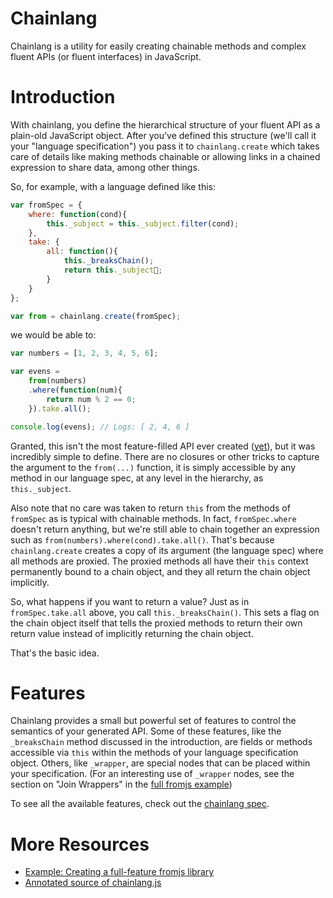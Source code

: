 # Chainlang

Chainlang is a utility for easily creating chainable methods and complex fluent APIs (or fluent interfaces) in JavaScript.

# Introduction

With chainlang, you define the hierarchical structure of your fluent API as a plain-old JavaScript object. After you've defined this structure (we'll call it your "language specification") you pass it to `chainlang.create` which takes care of details like making methods chainable or allowing links in a chained expression to share data, among other things.

So, for example, with a language defined like this:

```javascript
var fromSpec = {
    where: function(cond){
        this._subject = this._subject.filter(cond);
    },
    take: {
        all: function(){
            this._breaksChain();
            return this._subject;
        }
    }
};

var from = chainlang.create(fromSpec);
```

we would be able to:

```javascript
var numbers = [1, 2, 3, 4, 5, 6];

var evens = 
    from(numbers)
    .where(function(num){
        return num % 2 == 0; 
    }).take.all();

console.log(evens); // Logs: [ 2, 4, 6 ]
```

Granted, this isn't the most feature-filled API ever created ([yet](http://jbreeden.github.io/chainlang/fromjs/from.html)), but it was incredibly simple to define. There are no closures or other tricks to capture the argument to the `from(...)` function, it is simply accessible by any method in our language spec, at any level in the hierarchy, as `this._subject`.

Also note that no care was taken to return `this` from the methods of `fromSpec` as is typical with chainable methods. In fact, `fromSpec.where` doesn't return anything, but we're still able to chain together an expression such as `from(numbers).where(cond).take.all()`. That's because `chainlang.create` creates a copy of its argument (the language spec) where all methods are proxied. The proxied methods all have their `this` context permanently bound to a chain object, and they all return the chain object implicitly.

So, what happens if you want to return a value? Just as in `fromSpec.take.all` above, you call `this._breaksChain()`. This sets a flag on the chain object itself that tells the proxied methods to return their own return value instead of implicitly returning the chain object.

That's the basic idea.

# Features

Chainlang provides a small but powerful set of features to control the semantics of your generated API.
Some of these features, like the `_breaksChain` method discussed in the introduction, are fields or methods
accessible via `this` within the methods of your language specification object. Others, like `_wrapper`, are
special nodes that can be placed within your specification. (For an interesting use of `_wrapper` nodes, see
the section on "Join Wrappers" in the [full fromjs example](http://jbreeden.github.io/chainlang/fromjs/from.html))

To see all the available features, check out the [chainlang spec](http://jbreeden.github.io/chainlang/spec/spec.html).

# More Resources

* [Example: Creating a full-feature fromjs library](http://jbreeden.github.io/chainlang/fromjs/from.html)
* [Annotated source of chainlang.js](http://jbreeden.github.io/chainlang/source/chainlang.html)

